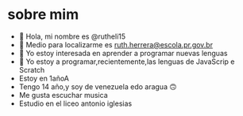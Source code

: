 # sobre mim
- 👋 Hola, mi nombre es @rutheli15
- 👀 Medio para localizarme es ruth.herrera@escola.pr.gov.br
- 🌱 Yo estoy interesada en aprender a programar nuevas lenguas
- 💞️ Yo estoy a programar,recientemente,las lenguas de JavaScrip e Scratch
- Estoy en 1añoA 
- Tengo 14 año,y soy de venezuela edo aragua 🙃
-  Me gusta escuchar musica
-  Estudio en el liceo antonio iglesias
<!---
rutheli15/rutheli15 is a ✨ special ✨ repository because its `README.md` (this file) appears on your GitHub profile.
You can click the Preview link to take a look at your changes.
--->
